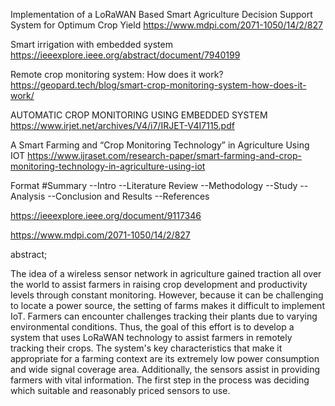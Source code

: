 Implementation of a LoRaWAN Based Smart Agriculture Decision Support System for Optimum Crop Yield
https://www.mdpi.com/2071-1050/14/2/827

Smart irrigation with embedded system
https://ieeexplore.ieee.org/abstract/document/7940199

Remote crop monitoring system: How does it work?
https://geopard.tech/blog/smart-crop-monitoring-system-how-does-it-work/

AUTOMATIC CROP MONITORING USING EMBEDDED SYSTEM
https://www.irjet.net/archives/V4/i7/IRJET-V4I7115.pdf

A Smart Farming and “Crop Monitoring Technology” in Agriculture Using IOT
https://www.ijraset.com/research-paper/smart-farming-and-crop-monitoring-technology-in-agriculture-using-iot


Format
#Summary
--Intro
--Literature Review
--Methodology
--Study
--Analysis
--Conclusion and Results
--References


https://ieeexplore.ieee.org/document/9117346

https://www.mdpi.com/2071-1050/14/2/827

abstract;

The idea of a wireless sensor network in agriculture gained traction all over the world to assist farmers in raising crop development and productivity levels through constant monitoring. However, because it can be challenging to locate a power source, the setting of farms makes it difficult to implement IoT. Farmers can encounter challenges tracking their plants due to varying environmental conditions.
Thus, the goal of this effort is to develop a system that uses LoRaWAN technology to assist farmers in remotely tracking their crops. The system's key characteristics that make it appropriate for a farming context are its extremely low power consumption and wide signal coverage area. Additionally, the sensors assist in providing farmers with vital information. The first step in the process was deciding which suitable and reasonably priced sensors to use. 


